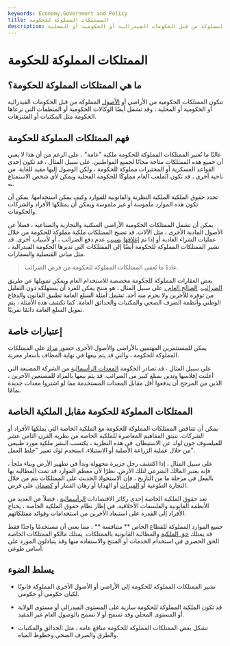 ```yaml
---
keywords: Economy,Government and Policy
title: الممتلكات المملوكة للحكومة
description: تتكون الممتلكات المملوكة للحكومة من الأصول المملوكة من قبل الحكومات الفيدرالية أو الحكومية أو المحلية.
---
```


# الممتلكات المملوكة للحكومة
## ما هي الممتلكات المملوكة للحكومة؟

تتكون الممتلكات الحكومية من الأراضي أو [الأصول](/asset) المملوكة من قبل الحكومات الفيدرالية أو الحكومية أو المحلية ، وقد تشمل أيضًا الوكالات الحكومية أو المنظمات التي ترعاها الحكومة مثل المكتبات أو المتنزهات.

## فهم الممتلكات المملوكة للحكومة

غالبًا ما تُعتبر الممتلكات المملوكة للحكومة ملكية "عامة" ، على الرغم من أن هذا لا يعني أن جميع هذه الممتلكات متاحة مجانًا لجميع المواطنين. على سبيل المثال ، قد تكون إحدى القواعد العسكرية أو المختبرات مملوكة للحكومة ، ولكن الوصول إليها مقيد للغاية. من ناحية أخرى ، قد تكون الملعب العام مملوكًا للحكومة المحلية ويمكن لأي شخص الاستمتاع به.

تحدد حقوق الملكية الملكية النظرية والقانونية للموارد وكيف يمكن استخدامها. يمكن أن تكون هذه الموارد ملموسة أو غير ملموسة ويمكن أن يمتلكها الأفراد والشركات والحكومات.

يمكن أن تشمل الممتلكات الحكومية الأراضي السكنية والتجارية والصناعية ، فضلاً عن الأصول المادية الأخرى ، مثل الآلات. قد تصبح الممتلكات ملكية مملوكة للحكومة من خلال عمليات الشراء العادية أو إذا تم [إغلاقها](/foreclosure) [بسبب](/foreclosure) عدم دفع الضرائب ، أو لأسباب أخرى. قد تشير الممتلكات المملوكة للحكومة أيضًا إلى الممتلكات التي تديرها الحكومة الفيدرالية ، مثل مباني القنصلية والسفارات.

> عادةً ما تُعفى الممتلكات المملوكة للحكومة من فرض الضرائب.

>

بعض العقارات المملوكة للحكومة مخصصة للاستخدام العام ويمكن تمويلها عن طريق [الضرائب](/taxation). [الصالح العام ،](/public-good) على سبيل المثال ، هو منتج يمكن للفرد أن يستهلكه دون التقليل من توفره للآخرين ولا يحرم منه أحد. تشمل أمثلة السلع العامة تطبيق القانون والدفاع الوطني وأنظمة الصرف الصحي والمكتبات والحدائق العامة. كما تكشف هذه الأمثلة ، يتم تمويل السلع العامة دائمًا تقريبًا.

## إعتبارات خاصة

يمكن للمستثمرين المهتمين بالأراضي والأصول الأخرى حضور [مزاد](/auction) على الممتلكات المملوكة للحكومة ، والتي قد يتم بيعها في نهاية المطاف بأسعار مغرية.

على سبيل المثال ، قد تصادر الحكومة [المعدات الرأسمالية](/capitalgoods) من الشركة المصنعة التي أعلنت إفلاسها وتدين بمبلغ كبير من الضرائب. قد يتم بيعها بالمزاد للمصنعين الآخرين ، الذين من المرجح أن يدفعوا أقل مقابل المعدات المستخدمة مما لو اشتروا معدات جديدة تمامًا.

## الممتلكات المملوكة للحكومة مقابل الملكية الخاصة

يمكن أن تتناقض الممتلكات المملوكة للحكومة مع الملكية الخاصة التي يملكها الأفراد أو الشركات. تنبثق المفاهيم المعاصرة للملكية الخاصة من نظرية القرن الثامن عشر للفيلسوف جون لوك عن الاستيطان. في هذه النظرية ، يكتسب البشر ملكية مورد طبيعي من خلال عملية الزراعة الأصلية أو الاستيلاء. استخدم لوك تعبير "خلط العمل".

على سبيل المثال ، إذا اكتشف رجل جزيرة مجهولة وبدأ في تطهير الأرض وبناء ملجأ ، فإنه يعتبر المالك الشرعي لتلك الأرض. نظرًا لأن معظم الموارد قد تمت المطالبة بها بالفعل في مرحلة ما من التاريخ ، فإن الاستحواذ الحديث على الممتلكات يتم من خلال التجارة الطوعية أو [الميراث](/inheritance) أو الهدايا أو رهان القمار أو [كضمان](/collateral) على قرض.

تعد حقوق الملكية الخاصة إحدى ركائز الاقتصادات [الرأسمالية](/capitalism) ، فضلاً عن العديد من الأنظمة القانونية والفلسفات الأخلاقية. في إطار نظام حقوق الملكية الخاصة ، يحتاج الأفراد إلى القدرة على استبعاد الآخرين من استخدامات وفوائد ممتلكاتهم.

جميع الموارد المملوكة للقطاع الخاص ** متنافسة ** ، مما يعني أن مستخدمًا واحدًا فقط قد يمتلك [حق الملكية](/title) والمطالبة القانونية بالممتلكات. يمتلك مالكو الممتلكات الخاصة الحق الحصري في استخدام الخدمات أو المنتج والاستفادة منها وقد يتبادلون المورد على أساس طوعي.

## يسلط الضوء

- تشير الممتلكات المملوكة للحكومة إلى الأراضي أو الأصول الأخرى المملوكة قانونًا لكيان حكومي أو حكومي.

- قد تكون الملكية المملوكة للحكومة سارية على المستوى الفيدرالي أو مستوى الولاية أو المستوى المحلي وقد تسمح أو لا تسمح بالوصول العام غير المقيد.

- تشكل بعض الممتلكات المملوكة للحكومة منافع عامة ، مثل الحدائق والمكتبات والطرق والصرف الصحي وخطوط المياه.

